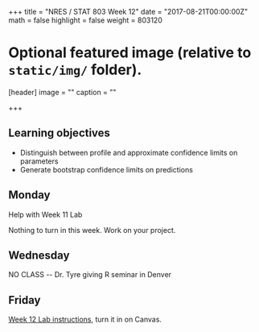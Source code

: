 +++
title = "NRES / STAT 803 Week 12"
date = "2017-08-21T00:00:00Z"
math = false
highlight = false
weight = 803120

# Optional featured image (relative to `static/img/` folder).
[header]
image = ""
caption = ""

+++

## Learning objectives

* Distinguish between profile and approximate confidence limits on parameters
* Generate bootstrap confidence limits on predictions

## Monday

Help with Week 11 Lab

Nothing to turn in this week. Work on your project.

## Wednesday

NO CLASS -- Dr. Tyre giving R seminar in Denver

## Friday

[Week 12 Lab instructions](Lab_12/), turn it in on Canvas.
 